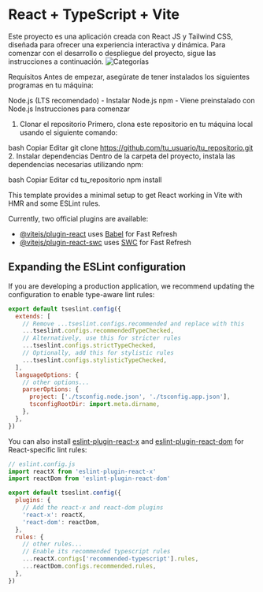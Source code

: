 # React + TypeScript + Vite

Este proyecto es una aplicación creada con React JS y Tailwind CSS, diseñada para ofrecer una experiencia interactiva y dinámica. Para comenzar con el desarrollo o despliegue del proyecto, sigue las instrucciones a continuación.
<img src="https://raw.githubusercontent.com/AgusNazer/gestionStockFrontend/main/assets/categories.png" alt="Categorías" />

Requisitos
Antes de empezar, asegúrate de tener instalados los siguientes programas en tu máquina:

Node.js (LTS recomendado) - Instalar Node.js
npm - Viene preinstalado con Node.js
Instrucciones para comenzar
1. Clonar el repositorio
Primero, clona este repositorio en tu máquina local usando el siguiente comando:

bash
Copiar
Editar
git clone https://github.com/tu_usuario/tu_repositorio.git
2. Instalar dependencias
Dentro de la carpeta del proyecto, instala las dependencias necesarias utilizando npm:

bash
Copiar
Editar
cd tu_repositorio
npm install

This template provides a minimal setup to get React working in Vite with HMR and some ESLint rules.

Currently, two official plugins are available:

- [@vitejs/plugin-react](https://github.com/vitejs/vite-plugin-react/blob/main/packages/plugin-react/README.md) uses [Babel](https://babeljs.io/) for Fast Refresh
- [@vitejs/plugin-react-swc](https://github.com/vitejs/vite-plugin-react-swc) uses [SWC](https://swc.rs/) for Fast Refresh

## Expanding the ESLint configuration

If you are developing a production application, we recommend updating the configuration to enable type-aware lint rules:

```js
export default tseslint.config({
  extends: [
    // Remove ...tseslint.configs.recommended and replace with this
    ...tseslint.configs.recommendedTypeChecked,
    // Alternatively, use this for stricter rules
    ...tseslint.configs.strictTypeChecked,
    // Optionally, add this for stylistic rules
    ...tseslint.configs.stylisticTypeChecked,
  ],
  languageOptions: {
    // other options...
    parserOptions: {
      project: ['./tsconfig.node.json', './tsconfig.app.json'],
      tsconfigRootDir: import.meta.dirname,
    },
  },
})
```

You can also install [eslint-plugin-react-x](https://github.com/Rel1cx/eslint-react/tree/main/packages/plugins/eslint-plugin-react-x) and [eslint-plugin-react-dom](https://github.com/Rel1cx/eslint-react/tree/main/packages/plugins/eslint-plugin-react-dom) for React-specific lint rules:

```js
// eslint.config.js
import reactX from 'eslint-plugin-react-x'
import reactDom from 'eslint-plugin-react-dom'

export default tseslint.config({
  plugins: {
    // Add the react-x and react-dom plugins
    'react-x': reactX,
    'react-dom': reactDom,
  },
  rules: {
    // other rules...
    // Enable its recommended typescript rules
    ...reactX.configs['recommended-typescript'].rules,
    ...reactDom.configs.recommended.rules,
  },
})
```
